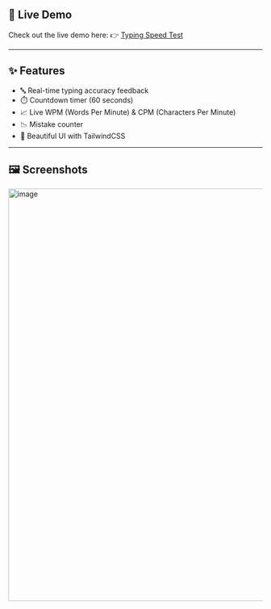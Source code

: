 
## 🔗 Live Demo
Check out the live demo here: 
👉 [Typing Speed Test](https://SUSHMITHA-V-G.github.io/Typing-speed-test/)

---

## ✨ Features

- 🔤 Real-time typing accuracy feedback  
- ⏱️ Countdown timer (60 seconds)  
- 📈 Live WPM (Words Per Minute) & CPM (Characters Per Minute)  
- 📉 Mistake counter  
- 🌈 Beautiful UI with TailwindCSS  

---

## 🖼️ Screenshots

<img width="1372" height="817" alt="image" src="https://github.com/user-attachments/assets/c6e89242-1527-40d2-a1a9-67c868d89527" />



